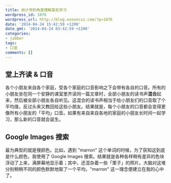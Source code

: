 ```yaml
---
title: 统计学的角度理解某些学习
wordpress_id: 1076
wordpress_url: http://blog.easoncxz.com/?p=1076
date: '2014-04-24 15:42:59 +1200'
date_gmt: '2014-04-24 03:42:59 +1200'
categories:
- jabber
tags:
- 口音
comments: []
---
```

<h2>堂上齐读 &amp; 口音</h2>
<p>各个小朋友来自各个家庭，受各个家庭的口音影响之下会带有各自的口音。所有的小朋友坐在同一个安静的课室里齐读同一篇文章时，全部小朋友的读书声<strong>混合</strong>起来，然后被全部小朋友各自听见。这混合的读书声相当于给小朋友们的口音取了个平均值，反过头来又教回给这些小朋友。结果就是，每个小朋友的口音都会变得更像所有小朋友的「平均」口音。如果有来自来自各地的家庭的小朋友长时间一起学习，那么新的口音就会诞生。</p>
<h2>Google Images 搜索</h2>
<p>最为典型的就是搜颜色。比如，遇到 "marron" 这个单词的时候，为了获知这到底是什么颜色，我使用了 Google Images 搜索。结果就是各种各样稍有差异的色块浮动了上来，满屏幕地显示着；其中，还混杂着一些「栗子」的照片。大脑对这堆分别稍稍不同的颜色默默地取了一个平均，"marron" 这一理念便建立在我的心中了。</p>
